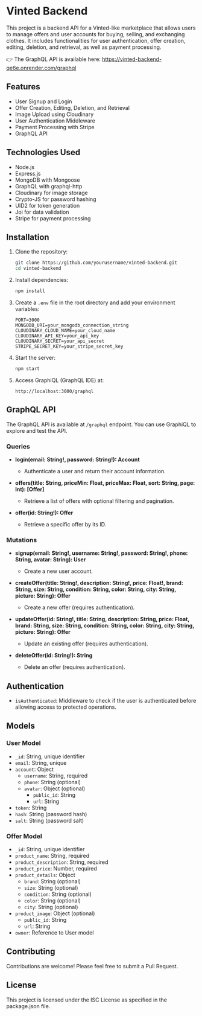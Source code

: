 # Vinted Backend

This project is a backend API for a Vinted-like marketplace that allows users to manage offers and user accounts
for buying, selling, and exchanging clothes. It includes functionalities for user authentication,
offer creation, editing, deletion, and retrieval, as well as payment processing.

👉 The GraphQL API is available here: https://vinted-backend-qe6e.onrender.com/graphql

## Features

- User Signup and Login
- Offer Creation, Editing, Deletion, and Retrieval
- Image Upload using Cloudinary
- User Authentication Middleware
- Payment Processing with Stripe
- GraphQL API

## Technologies Used

- Node.js
- Express.js
- MongoDB with Mongoose
- GraphQL with graphql-http
- Cloudinary for image storage
- Crypto-JS for password hashing
- UID2 for token generation
- Joi for data validation
- Stripe for payment processing

## Installation

1. Clone the repository:
    ```bash
    git clone https://github.com/yourusername/vinted-backend.git
    cd vinted-backend
    ```

2. Install dependencies:
    ```bash
    npm install
    ```

3. Create a `.env` file in the root directory and add your environment variables:
    ```env
    PORT=3000
    MONGODB_URI=your_mongodb_connection_string
    CLOUDINARY_CLOUD_NAME=your_cloud_name
    CLOUDINARY_API_KEY=your_api_key
    CLOUDINARY_SECRET=your_api_secret
    STRIPE_SECRET_KEY=your_stripe_secret_key
    ```

4. Start the server:
    ```bash
    npm start
    ```

5. Access GraphiQL (GraphQL IDE) at:
    ```
    http://localhost:3000/graphql
    ```

## GraphQL API

The GraphQL API is available at `/graphql` endpoint. You can use GraphiQL to explore and test the API.

### Queries

- **login(email: String!, password: String!): Account**
    - Authenticate a user and return their account information.

- **offers(title: String, priceMin: Float, priceMax: Float, sort: String, page: Int): [Offer]**
    - Retrieve a list of offers with optional filtering and pagination.

- **offer(id: String!): Offer**
    - Retrieve a specific offer by its ID.

### Mutations

- **signup(email: String!, username: String!, password: String!, phone: String, avatar: String): User**
    - Create a new user account.

- **createOffer(title: String!, description: String!, price: Float!, brand: String, size: String, condition: String,
  color: String, city: String, picture: String): Offer**
    - Create a new offer (requires authentication).

- **updateOffer(id: String!, title: String, description: String, price: Float, brand: String, size: String, condition:
  String, color: String, city: String, picture: String): Offer**
    - Update an existing offer (requires authentication).

- **deleteOffer(id: String!): String**
    - Delete an offer (requires authentication).

## Authentication

- `isAuthenticated`: Middleware to check if the user is authenticated before allowing access to protected operations.

## Models

### User Model

- `_id`: String, unique identifier
- `email`: String, unique
- `account`: Object
    - `username`: String, required
  - `phone`: String (optional)
  - `avatar`: Object (optional)
      - `public_id`: String
      - `url`: String
- `token`: String
- `hash`: String (password hash)
- `salt`: String (password salt)

### Offer Model

- `_id`: String, unique identifier
- `product_name`: String, required
- `product_description`: String, required
- `product_price`: Number, required
- `product_details`: Object
    - `brand`: String (optional)
    - `size`: String (optional)
    - `condition`: String (optional)
    - `color`: String (optional)
    - `city`: String (optional)
- `product_image`: Object (optional)
    - `public_id`: String
    - `url`: String
- `owner`: Reference to User model

## Contributing

Contributions are welcome! Please feel free to submit a Pull Request.

## License

This project is licensed under the ISC License as specified in the package.json file.
